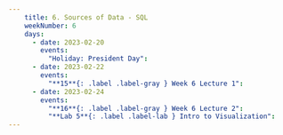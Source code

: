 ```yaml
---
    title: 6. Sources of Data - SQL
    weekNumber: 6
    days:
      - date: 2023-02-20
        events:
          "Holiday: President Day":
      - date: 2023-02-22
        events:
          "**15**{: .label .label-gray } Week 6 Lecture 1":
      - date: 2023-02-24
        events:
          "**16**{: .label .label-gray } Week 6 Lecture 2":
          "**Lab 5**{: .label .label-lab } Intro to Visualization":         
---
```

